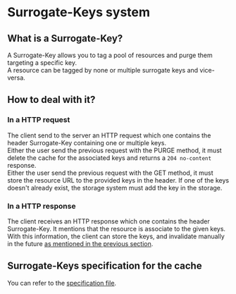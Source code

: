 # Surrogate-Keys system

## What is a Surrogate-Key?
A Surrogate-Key allows you to tag a pool of resources and purge them targeting a specific key.  
A resource can be tagged by none or multiple surrogate keys and vice-versa.

## How to deal with it?

### In a HTTP request
The client send to the server an HTTP request which one contains the header Surrogate-Key containing one or multiple 
keys.  
Either the user send the previous request with the PURGE method, it must delete the cache for the associated keys and 
returns a `204 no-content` response.  
Either the user send the previous request with the GET method, it must store the resource URL to the provided keys in 
the header. If one of the keys doesn't already exist, the storage system must add the key in the storage.

### In a HTTP response
The client receives an HTTP response which one contains the header Surrogate-Key. It mentions that the resource is associate
to the given keys.  
With this information, the client can store the keys, and invalidate manually in the future 
[as mentioned in the previous section](#in-a-http-request). 

## Surrogate-Keys specification for the cache
You can refer to the [specification file](specification.md).
